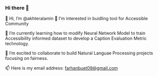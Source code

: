 ### Hi there 👋
👋 Hi, I’m @akhteralamin
👀 I’m interested in buidling tool for Accessible Community

🌱 I’m currently learning how to modify Neural Network Model to train Accessibility informed dataset to develop a Caption Evaluation Metric technology.

💞️ I’m excited to collaborate to build Natural Languae Processing projects focusing on fairness.

📫 Here is my email address: farhanbuet09@gmail.com
